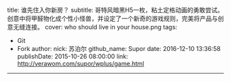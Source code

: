 title: 谁先住入你新房？
subtitle: 哥特风暗黑H5一枚，粘土定格动画的勇敢尝试。创意中将甲醛物化成个性小怪兽，并设定了一个新奇的游戏规则，完美将产品与创意无缝连接。
cover: who should live in your house.png
tags:
  - Git
  - Fork
author:
  nick: 苏泊尔
  github_name: Supor
date: 2016-12-10 13:36:58
publishDate: 2015-10-26 08:00:00
link: http://verawom.com/supor/wplus/game.html
---

<!-- more -->

